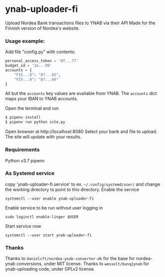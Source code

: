 # ynab-uploader-fi
Upload Nordea Bank transactions files to YNAB via their API
Made for the Finnish version of Nordea's website.

### Usage example:
Add file "config.py" with contents:
```py
personal_access_token = '0f...77'
budget_id = '3a...99'
accounts = {
    "FI5...8": "87...65",
    "FI5...9": "87...66"
}
```

All but the `accounts` key values are available from YNAB. The `accounts` dict maps your IBAN to YNAB accounts.


Open the terminal and run
```sh
$ pipenv install
$ pipenv run python site.py
```
Open browser at http://localhost:8080
Select your bank and file to upload. The site will update with your results.

### Requirements
 Python v3.7
 pipenv

### As Systemd service
copy 'ynab-uploader-fi.service' to ex. `~/.config/systemd/user/` and change the working directory to point to this directory.
Enable the service
```
systemctl --user enable ynab-uploader-fi
```
Enable service to be run without user logging in
```
sudo loginctl enable-linger $USER
```
Start service now
```
systemctl --user start ynab-uploader-fi
```

### Thanks
Thanks to `danielcft/nordea-ynab-converter-dk` for the base for nordea-ynab conversions, under MIT license.
Thanks to `wesselt/bunq2ynab` for ynab-uploading code, under GPLv2 license.
